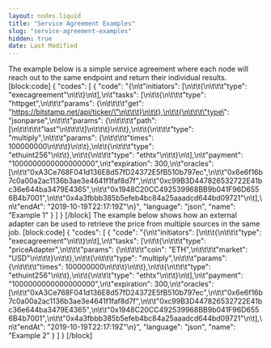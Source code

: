 ```yaml
---
layout: nodes.liquid
title: "Service Agreement Examples"
slug: "service-agreement-examples"
hidden: true
date: Last Modified
---
```

The example below is a simple service agreement where each node will reach out to the same endpoint and return their individual results.
[block:code]
{
  "codes": [
    {
      "code": "{\n\t\"initiators\": [\n\t\t{\n\t\t\t\"type\": \"execagreement\"\n\t\t}\n\t],\n\t\"tasks\": [\n\t\t{\n\t\t\t\"type\": \"httpget\",\n\t\t\t\"params\": {\n\t\t\t\t\"get\": \"https://bitstamp.net/api/ticker/\"\n\t\t\t}\n\t\t},\n\t\t{\n\t\t\t\"type\": \"jsonparse\",\n\t\t\t\"params\": {\n\t\t\t\t\"path\": [\n\t\t\t\t\t\"last\"\n\t\t\t\t]\n\t\t\t}\n\t\t},\n\t\t{\n\t\t\t\"type\": \"multiply\",\n\t\t\t\"params\": {\n\t\t\t\t\"times\": 100000000\n\t\t\t}\n\t\t},\n\t\t{\n\t\t\t\"type\": \"ethuint256\"\n\t\t},\n\t\t{\n\t\t\t\"type\": \"ethtx\"\n\t\t}\n\t],\n\t\"payment\": \"1000000000000000000\",\n\t\"expiration\": 300,\n\t\"oracles\": [\n\t\t\"0xA3Ce768F041d136E8d57fD24372E5fB510b797ec\",\n\t\t\"0x6e6f16b7c0a00a2ac1136b3ae3e4641f1faf8d7f\",\n\t\t\"0xc99B3D447826532722E41bc36e644ba3479E4365\",\n\t\t\"0x1948C20CC492539968BB9b041F96D6556B4b7001\",\n\t\t\"0x4a3fbbb385b5efeb4bc84a25aaadcd644bd09721\"\n\t],\n\t\"endAt\": \"2019-10-19T22:17:19Z\"\n}",
      "language": "json",
      "name": "Example 1"
    }
  ]
}
[/block]
The example below shows how an external adapter can be used to retrieve the price from multiple sources in the same job.
[block:code]
{
  "codes": [
    {
      "code": "{\n\t\"initiators\": [\n\t\t{\n\t\t\t\"type\": \"execagreement\"\n\t\t}\n\t],\n\t\"tasks\": [\n\t\t{\n\t\t\t\"type\": \"priceAdapter\",\n\t\t\t\"params\": {\n\t\t\t\t\"coin\": \"ETH\",\n\t\t\t\t\"market\": \"USD\"\n\t\t\t}\n\t\t},\n\t\t{\n\t\t\t\"type\": \"multiply\",\n\t\t\t\"params\": {\n\t\t\t\t\"times\": 100000000\n\t\t\t}\n\t\t},\n\t\t{\n\t\t\t\"type\": \"ethuint256\"\n\t\t},\n\t\t{\n\t\t\t\"type\": \"ethtx\"\n\t\t}\n\t],\n\t\"payment\": \"1000000000000000000\",\n\t\"expiration\": 300,\n\t\"oracles\": [\n\t\t\"0xA3Ce768F041d136E8d57fD24372E5fB510b797ec\",\n\t\t\"0x6e6f16b7c0a00a2ac1136b3ae3e4641f1faf8d7f\",\n\t\t\"0xc99B3D447826532722E41bc36e644ba3479E4365\",\n\t\t\"0x1948C20CC492539968BB9b041F96D6556B4b7001\",\n\t\t\"0x4a3fbbb385b5efeb4bc84a25aaadcd644bd09721\"\n\t],\n\t\"endAt\": \"2019-10-19T22:17:19Z\"\n}",
      "language": "json",
      "name": "Example 2"
    }
  ]
}
[/block]